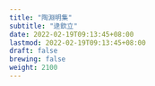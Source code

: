```yaml
---
title: "陶淵明集"
subtitle: "逯欽立"
date: 2022-02-19T09:13:45+08:00
lastmod: 2022-02-19T09:13:45+08:00
draft: false
brewing: false
weight: 2100
---
```


